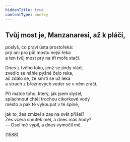 ```yaml
---
hiddenTitle: true
contentType: poetry
---
```


<section>

## Tvůj most je, Manzanaresi, až k pláči,

poslyš, co praví ústa prostořeká:  
prý ani pro půl mostu nejsi řeka  
a ten tvůj most prý na tři moře stačí.

Dnes z tvého toku, jenž se jindy vláčí,  
zvedlo se náhle pyšné čelo reka,  
ač zdálo se, že smrti se už leká  
a strach z březnových veder se v něm zračí.

Při matce toho, který, jak jsem slyšel,  
spláchnout chtěl trochou cikorkové vody  
město a pak tě vykoupat v té špíně,

jak to, žes zmizel a zas na svět přišel?  
Žes včera smutek měl, a dnes máš hody?  
— Osel mě vypil, a dnes vymočil mě.

(1588)

</section>
